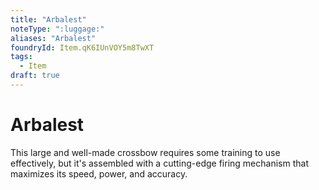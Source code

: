 ```yaml
---
title: "Arbalest"
noteType: ":luggage:"
aliases: "Arbalest"
foundryId: Item.qK6IUnVOY5m8TwXT
tags:
  - Item
draft: true
---
```


# Arbalest

This large and well-made crossbow requires some training to use effectively, but it's assembled with a cutting-edge firing mechanism that maximizes its speed, power, and accuracy.
